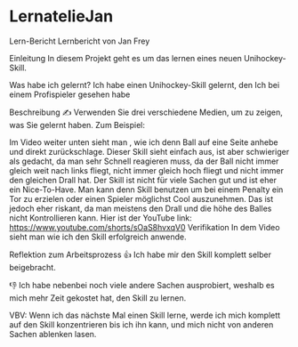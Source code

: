 # LernatelieJan
Lern-Bericht
Lernbericht von Jan Frey

Einleitung
In diesem Projekt geht es um das lernen eines neuen Unihockey-Skill.

Was habe ich gelernt?
Ich habe einen Unihockey-Skill gelernt, den Ich bei einem Profispieler gesehen habe

Beschreibung
✍️ Verwenden Sie drei verschiedene Medien, um zu zeigen, was Sie gelernt haben. Zum Beispiel:

Im Video weiter unten sieht man , wie ich denn Ball auf eine Seite anhebe und direkt zurückschlage. Dieser Skill sieht einfach aus, ist aber schwieriger als gedacht, da man sehr Schnell reagieren muss, da der Ball nicht immer gleich weit nach links fliegt, nicht immer gleich hoch fliegt und nicht immer den gleichen Drall hat. Der Skill ist nicht für viele Sachen gut und ist eher ein Nice-To-Have. Man kann denn Skill benutzen um bei einem Penalty ein Tor zu erzielen oder einen Spieler möglichst Cool auszunehmen. Das ist jedoch eher riskant, da man meistens den Drall und die höhe des Balles nicht Kontrollieren kann.
Hier ist der YouTube link: https://www.youtube.com/shorts/sOaS8hvxqV0
Verifikation
In dem Video sieht man wie ich den Skill erfolgreich anwende.

Reflektion zum Arbeitsprozess
👍 Ich habe mir den Skill komplett selber beigebracht.

👎 Ich habe nebenbei noch viele andere Sachen ausprobiert, weshalb es mich mehr Zeit gekostet hat, den Skill zu lernen.

VBV: Wenn ich das nächste Mal einen Skill lerne, werde ich mich komplett auf den Skill konzentrieren bis ich ihn kann, und mich nicht von anderen Sachen ablenken lasen.
